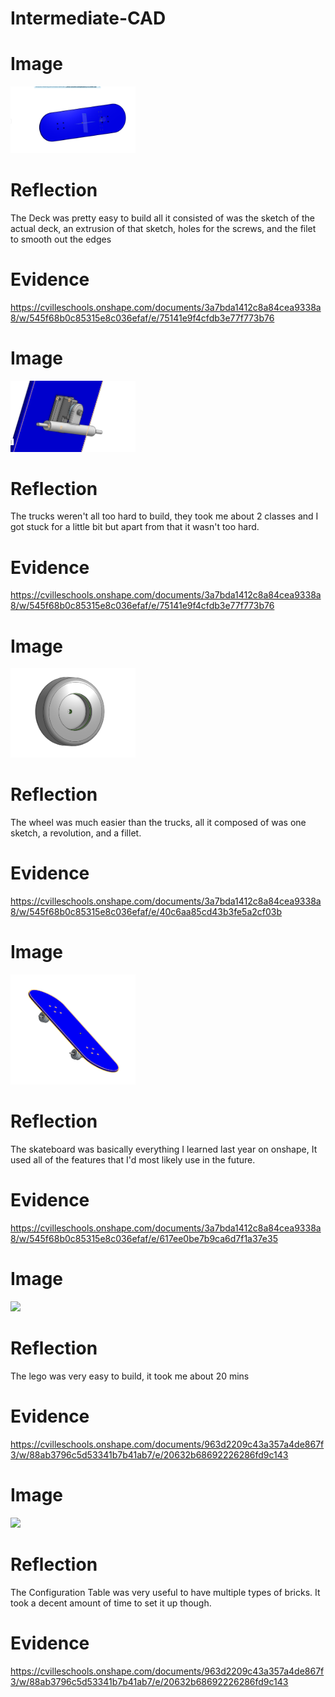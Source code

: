 # Intermediate-CAD

# Image
<img src="images/Skateboard.png" alt="motaharu" width="200">

# Reflection
The Deck was pretty easy to build all it consisted of was the sketch of the actual deck, an extrusion of that sketch, holes for the screws, and the filet to smooth out
the edges

# Evidence
https://cvilleschools.onshape.com/documents/3a7bda1412c8a84cea9338a8/w/545f68b0c85315e8c036efaf/e/75141e9f4cfdb3e77f773b76

# Image

<img src="images/Trucks.png" width="200">

# Reflection
The trucks weren't all too hard to build, they took me about 2 classes and I got stuck for a little bit but apart from that it wasn't too hard.


# Evidence
https://cvilleschools.onshape.com/documents/3a7bda1412c8a84cea9338a8/w/545f68b0c85315e8c036efaf/e/75141e9f4cfdb3e77f773b76


# Image
<img src="images/wheel 2.png" width="200">


# Reflection
The wheel was much easier than the trucks, all it composed of was one sketch, a revolution, and a fillet.

# Evidence
https://cvilleschools.onshape.com/documents/3a7bda1412c8a84cea9338a8/w/545f68b0c85315e8c036efaf/e/40c6aa85cd43b3fe5a2cf03b


# Image
<img src="images/FinalSkateboard.png" width="200">

# Reflection
The skateboard was basically everything I learned last year on onshape, It used all of the features that I'd most likely use in the future.

# Evidence
https://cvilleschools.onshape.com/documents/3a7bda1412c8a84cea9338a8/w/545f68b0c85315e8c036efaf/e/617ee0be7b9ca6d7f1a37e35

# Image
<img src="images/https://github.com/luka-ma/Intermediate-CAD/blob/main/lego.png?raw=true.png" width="200">

# Reflection
The lego was very easy to build, it took me about 20 mins

# Evidence
https://cvilleschools.onshape.com/documents/963d2209c43a357a4de867f3/w/88ab3796c5d53341b7b41ab7/e/20632b68692226286fd9c143


#  Image
<img src="images/Table.png" width="200">

# Reflection
The Configuration Table was very useful to have multiple types of bricks. It took a decent amount of time to set it up though.

# Evidence
https://cvilleschools.onshape.com/documents/963d2209c43a357a4de867f3/w/88ab3796c5d53341b7b41ab7/e/20632b68692226286fd9c143
